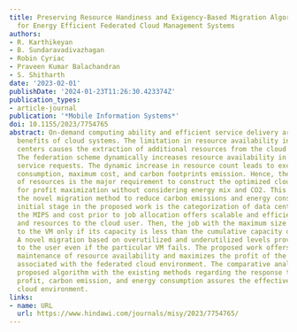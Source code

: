 ```yaml
---
title: Preserving Resource Handiness and Exigency-Based Migration Algorithm (PRH-EM)
  for Energy Efficient Federated Cloud Management Systems
authors:
- R. Karthikeyan
- B. Sundaravadivazhagan
- Robin Cyriac
- Praveen Kumar Balachandran
- S. Shitharth
date: '2023-02-01'
publishDate: '2024-01-23T11:26:30.423374Z'
publication_types:
- article-journal
publication: '*Mobile Information Systems*'
doi: 10.1155/2023/7754765
abstract: On-demand computing ability and efficient service delivery are the major
  benefits of cloud systems. The limitation in resource availability in single data
  centers causes the extraction of additional resources from the cloud providers group.
  The federation scheme dynamically increases resource availability in response to
  service requests. The dynamic increase in resource count leads to excessive energy
  consumption, maximum cost, and carbon footprints emission. Hence, the reduction
  of resources is the major requirement to construct the optimized cloud source models
  for profit maximization without considering energy mix and CO2. This paper proposes
  the novel migration method to reduce carbon emissions and energy consumption. The
  initial stage in the proposed work is the categorization of data centers based on
  the MIPS and cost prior to job allocation offers scalable and efficient services
  and resources to the cloud user. Then, the job with the maximum size is allotted
  to the VM only if its capacity is less than the cumulative capacity of data centers.
  A novel migration based on overutilized and underutilized levels provides the services
  to the user even if the particular VM fails. The proposed work offers efficient
  maintenance of resource availability and maximizes the profit of the cloud providers
  associated with the federated cloud environment. The comparative analysis of the
  proposed algorithm with the existing methods regarding the response time, accuracy,
  profit, carbon emission, and energy consumption assures the effectiveness in a confederated
  cloud environment.
links:
- name: URL
  url: https://www.hindawi.com/journals/misy/2023/7754765/
---
```

